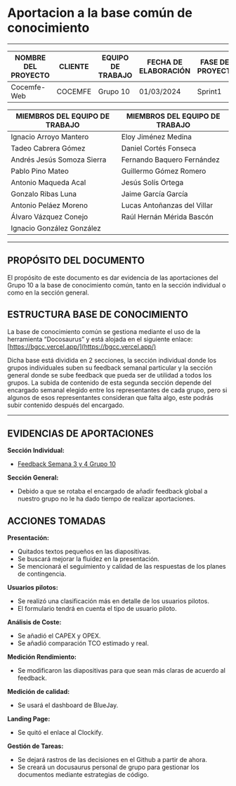 # Aportacion a la base común de conocimiento
****
| NOMBRE DEL PROYECTO | CLIENTE  | EQUIPO DE TRABAJO | FECHA DE ELABORACIÓN | FASE DEL PROYECTO |
|---------------------|----------|-------------------|----------------------|-------------------|
| Cocemfe-Web         | COCEMFE  | Grupo 10          | 01/03/2024           | Sprint1           |


| MIEMBROS DEL EQUIPO DE TRABAJO | MIEMBROS DEL EQUIPO DE TRABAJO |
|--------------------------------|--------------------------------|
| Ignacio Arroyo Mantero         | Eloy Jiménez Medina            |
| Tadeo Cabrera Gómez            | Daniel Cortés Fonseca          |
| Andrés Jesús Somoza Sierra     | Fernando Baquero Fernández     |
| Pablo Pino Mateo               | Guillermo Gómez Romero         |
| Antonio Maqueda Acal           | Jesús Solís Ortega             |
| Gonzalo Ribas Luna             | Jaime García García            |
| Antonio Peláez Moreno          | Lucas Antoñanzas del Villar    |
| Álvaro Vázquez Conejo          | Raúl Hernán Mérida Bascón      |
| Ignacio González González      |                                |

****

## PROPÓSITO DEL DOCUMENTO

El propósito de este documento es dar evidencia de las aportaciones del Grupo 10 a la base de conocimiento común, tanto en la sección individual o como en la sección general.

## ESTRUCTURA BASE DE CONOCIMIENTO

La base de conocimiento común se gestiona mediante el uso de la herramienta “Docosaurus” y está alojada en el siguiente enlace: [https://bgcc.vercel.app/](https://bgcc.vercel.app/)

Dicha base está dividida en 2 secciones, la sección individual donde los grupos individuales suben su feedback semanal particular y la sección general donde se sube feedback que pueda ser de utilidad a todos los grupos. La subida de contenido de esta segunda sección depende del encargado semanal elegido entre los representantes de cada grupo, pero si algunos de esos representantes consideran que falta algo, este podrás subir contenido después del encargado.

****

## EVIDENCIAS DE APORTACIONES

**Sección Individual:**
- [Feedback Semana 3 y 4 Grupo 10](https://bgcc.vercel.app/docs/Grupos%20de%20tarde/Grupo%2010)

**Sección General:**
- Debido a que se rotaba el encargado de añadir feedback global a nuestro grupo no le ha dado tiempo de realizar aportaciones.

## ACCIONES TOMADAS

**Presentación:**
- Quitados textos pequeños en las diapositivas.
- Se buscará mejorar la fluidez en la presentación.
- Se mencionará el seguimiento y calidad de las respuestas de los planes de contingencia.

**Usuarios pilotos:**
- Se realizó una clasificación más en detalle de los usuarios pilotos.
- El formulario tendrá en cuenta el tipo de usuario piloto.

**Análisis de Coste:**
- Se añadió el CAPEX y OPEX.
- Se añadió comparación TCO estimado y real.

**Medición Rendimiento:**
- Se modificaron las diapositivas para que sean más claras de acuerdo al feedback.

**Medición de calidad:**
- Se usará el dashboard de BlueJay.

**Landing Page:**
- Se quitó el enlace al Clockify.

**Gestión de Tareas:**
- Se dejará rastros de las decisiones en el Github a partir de ahora.
- Se creará un docusaurus personal de grupo para gestionar los documentos mediante estrategias de código.

